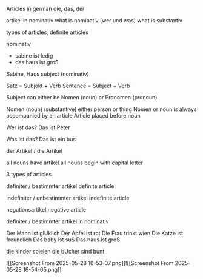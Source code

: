 Articles in german
die, das, der

artikel in nominativ
what is nominativ (wer und was)
what is substantiv

types of articles, definite articles

nominativ
- sabine ist ledig
- das haus ist groS

Sabine, Haus 
subject (nominativ)

Satz = Subjekt + Verb
Sentence = Subject + Verb

Subject can either be
Nomen (noun) or Pronomen (pronoun)

Nomen (noun) (substantive) either person or thing
Nomen or noun is always accompanied by an article
Article placed before noun

Wer ist das?
Das ist Peter

Was ist das?
Das ist ein bus

der Artikel / die Artikel

all nouns have artikel
all nouns begin with capital letter

3 types of articles

definiter / bestimmter artikel
definite article

indefiniter / unbestimmter artikel
indefinite article

negationsartikel
negative article


definiter / bestimmter artikel in nominativ

Der Mann ist glUklich
Der Apfel ist rot
Die Frau trinkt wien
Die Katze ist freundlich
Das baby ist suS
Das haus ist groS

die kinder spielen
die bUcher sind bunt

![[Screenshot From 2025-05-28 16-53-37.png]]![[Screenshot From 2025-05-28 16-54-05.png]]
 